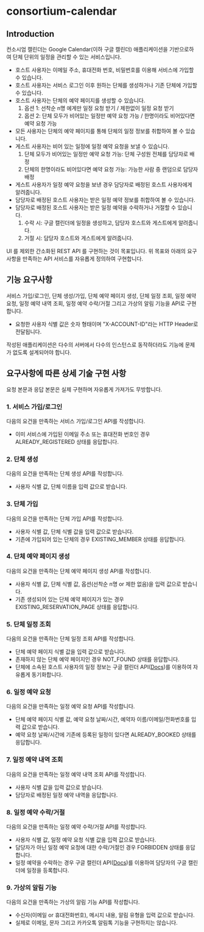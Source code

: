 # consortium-calendar

## Introduction

컨소시엄 캘린더는 Google Calendar(이하 구글 캘린더) 애플리케이션을 기반으로하여 단체 단위의 일정을 관리할 수 있는 서비스입니다.

- 호스트 사용자는 이메일 주소, 휴대전화 번호, 비밀번호를 이용해 서비스에 가입할 수 있습니다.
- 호스트 사용자는 서비스 로그인 이후 원하는 단체를 생성하거나 기존 단체에 가입할 수 있습니다.
- 호스트 사용자는 단체의 예약 페이지를 생성할 수 있습니다.
    1) 옵션 1: 선착순 n명 에게만 일정 요청 받기 / 제한없이 일정 요청 받기
    2) 옵션 2: 단체 모두가 비어있는 일정만 예약 요청 가능 / 한명이라도 비어있다면 예약 요청 가능
- 모든 사용자는 단체의 예약 페이지를 통해 단체의 일정 정보를 취합하여 볼 수 있습니다.
- 게스트 사용자는 비어 있는 일정에 일정 예약 요청을 보낼 수 있습니다.
    1) 단체 모두가 비어있는 일정만 예약 요청 가능: 단체 구성원 전체를 담당자로 배정
    2) 단체의 한명이라도 비어있다면 예약 요청 가능: 가능한 사람 중 랜덤으로 담당자 배정
- 게스트 사용자가 일정 예약 요청을 보낸 경우 담당자로 배정된 호스트 사용자에게 알려줍니다.
- 담당자로 배정된 호스트 사용자는 받은 일정 예약 정보를 취합하여 볼 수 있습니다.
- 담당자로 배정된 호스트 사용자는 받은 일정 예약을 수락하거나 거절할 수 있습니다.
    1) 수락 시: 구글 캘린더에 일정을 생성하고, 담당자 호스트와 게스트에게 알려줍니다.
    2) 거절 시: 담당자 호스트와 게스트에게 알려줍니다.

UI 를 제외한 간소화된 REST API 를 구현하는 것이 목표입니다. 위 목표와 아래의 요구사항을 만족하는 API 서비스를 자유롭게 정의하여 구현합니다.

## 기능 요구사항

서비스 가입/로그인, 단체 생성/가입, 단체 예약 페이지 생성, 단체 일정 조회, 일정 예약 요청, 일정 예약 내역 조회, 일정 예약 수락/거절 그리고 가상의 알림 기능을 API로 구현합니다.

- 요청한 사용자 식별 값은 숫자 형태이며 "X-ACCOUNT-ID"라는 HTTP Header로 전달됩니다.

작성된 애플리케이션은 다수의 서버에서 다수의 인스턴스로 동작하더라도 기능에 문제가 없도록 설계되어야 합니다.

## 요구사항에 따른 상세 기술 구현 사항

요청 본문과 응답 본문은 실제 구현하며 자유롭게 가져가도 무방합니다.

### 1. 서비스 가입/로그인

다음의 요건을 만족하는 서비스 가입/로그인 API를 작성합니다.

- 이미 서비스에 가입된 이메일 주소 또는 휴대전화 번호인 경우 ALREADY_REGISTERED 상태를 응답합니다.

### 2. 단체 생성

다음의 요건을 만족하는 단체 생성 API를 작성합니다.

- 사용자 식별 값, 단체 이름을 입력 값으로 받습니다.

### 3. 단체 가입

다음의 요건을 만족하는 단체 가입 API를 작성합니다.

- 사용자 식별 값, 단체 식별 값을 입력 값으로 받습니다.
- 기존에 가입되어 있는 단체의 경우 EXISTING_MEMBER 상태를 응답합니다.

### 4. 단체 예약 페이지 생성

다음의 요건을 만족하는 단체 예약 페이지 생성 API를 작성합니다.

- 사용자 식별 값, 단체 식별 값, 옵션(선착순 n명 or 제한 없음)을 입력 값으로 받습니다.
- 기존 생성되어 있는 단체 예약 페이지가 있는 경우 EXISTING_RESERVATION_PAGE 상태를 응답합니다.

### 5. 단체 일정 조회

다음의 요건을 만족하는 단체 일정 조회 API를 작성합니다.

- 단체 예약 페이지 식별 값을 입력 값으로 받습니다.
- 존재하지 않는 단체 예약 페이지인 경우 NOT_FOUND 상태를 응답합니다.
- 단체에 소속된 호스트 사용자의 일정 정보는 구글 캘린더 API([Docs](https://developers.google.com/calendar/api))를 이용하여 자유롭게 동기화합니다.

### 6. 일정 예약 요청

다음의 요건을 만족하는 일정 예약 요청 API를 작성합니다.

- 단체 예약 페이지 식별 값, 예약 요청 날짜/시간, 예약자 이름/이메일/전화번호를 입력 값으로 받습니다.
- 예약 요청 날짜/시간에 기존에 등록된 일정이 있다면 ALREADY_BOOKED 상태를 응답합니다.

### 7. 일정 예약 내역 조회

다음의 요건을 만족하는 일정 예약 내역 조회 API를 작성합니다.

- 사용자 식별 값을 입력 값으로 받습니다.
- 담당자로 배정된 일정 예약 내역을 응답합니다.

### 8. 일정 예약 수락/거절

다음의 요건을 만족하는 일정 예약 수락/거절 API를 작성합니다.

- 사용자 식별 값, 일정 예약 요청 식별 값을 입력 값으로 받습니다.
- 담당자가 아닌 일정 예약 요청에 대한 수락/거절인 경우 FORBIDDEN 상태를 응답합니다.
- 일정 예약을 수락하는 경우 구글 캘린더 API([Docs](https://developers.google.com/calendar/api))를 이용하여 담당자의 구글 캘린더에 일정을 등록합니다.

### 9. 가상의 알림 기능

다음의 요건을 만족하는 가상의 알림 기능 API를 작성합니다.

- 수신자(이메일 or 휴대전화번호), 메시지 내용, 알림 유형을 입력 값으로 받습니다.
- 실제로 이메일, 문자 그리고 카카오톡 알림톡 기능을 구현하지는 않습니다.
